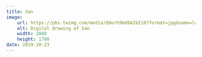 ```yaml
---
title: San
image:
    url: https://pbs.twimg.com/media/EHorh9mX0AIbIi0?format=jpg&name=large
    alt: Digital drawing of San
    width: 2048
    height: 1780
date: 2019-10-23
---
```

